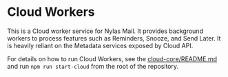 # Cloud Workers

This is a Cloud worker service for Nylas Mail. It provides background workers
to process features such as Reminders, Snooze, and Send Later. It is heavily
reliant on the Metadata services exposed by Cloud API.

For details on how to run Cloud Workers, see the
[cloud-core/README.md](https://github.com/nylas/nylas-mail-all/blob/master/packages/cloud-core/README.md)
and run `npm run start-cloud` from the root of the repository.